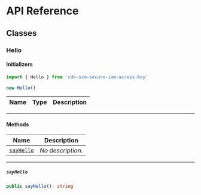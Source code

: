# API Reference <a name="API Reference" id="api-reference"></a>



## Classes <a name="Classes" id="Classes"></a>

### Hello <a name="Hello" id="cdk-ssm-secure-iam-access-key.Hello"></a>

#### Initializers <a name="Initializers" id="cdk-ssm-secure-iam-access-key.Hello.Initializer"></a>

```typescript
import { Hello } from 'cdk-ssm-secure-iam-access-key'

new Hello()
```

| **Name** | **Type** | **Description** |
| --- | --- | --- |

---

#### Methods <a name="Methods" id="Methods"></a>

| **Name** | **Description** |
| --- | --- |
| <code><a href="#cdk-ssm-secure-iam-access-key.Hello.sayHello">sayHello</a></code> | *No description.* |

---

##### `sayHello` <a name="sayHello" id="cdk-ssm-secure-iam-access-key.Hello.sayHello"></a>

```typescript
public sayHello(): string
```





